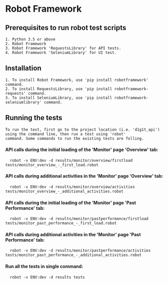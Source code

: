 # Robot Framework

  ## Prerequisites to run robot test scripts
    1. Python 3.5 or above
    2. Robot Framework
    3. Robot Framework 'RequestsLibrary' for API tests.
    4. Robot Framework 'SeleniumLibrary' for UI test.
   
  ## Installation
    1. To install Robot Framework, use 'pip install robotframework' command.
    2. To install RequestsLibrary, use 'pip install robotframework-requests' command.
    3. To install SeleniumLibrary, use 'pip install robotframework-seleniumlibrary' command.
    
  ## Running the tests
    To run the test, first go to the project location (i.e. 'd1g1t_api') using the command line, then run a test using 'robot'
    command. Some commands to run the existing tests are folling.
    
  #### API calls during the initial loading of the 'Monitor' page 'Overview' tab:
    
      robot -v ENV:dev -d results/monitor/overview/firstload tests/monitor_overview_-_first_load.robot
      
  #### API calls during additional activities in the 'Monitor' page 'Overview' tab:
      
      robot -v ENV:dev -d results/monitor/overview/activities tests/monitor_overview_-_additional_activities.robot
      
  #### API calls during the initial loading of the 'Monitor' page 'Past Performance' tab:
      
      robot -v ENV:dev -d results/monitor/pastperformance/firstload tests/monitor_past_performance_-_first_load.robot
      
  #### API calls during additional activities in the 'Monitor' page 'Past Performance' tab:
      
      robot -v ENV:dev -d results/monitor/pastperformance/activities tests/monitor_past_performance_-_additional_activities.robot
      
  #### Run all the tests in single command:
  
      robot -v ENV:dev -d results tests
      
